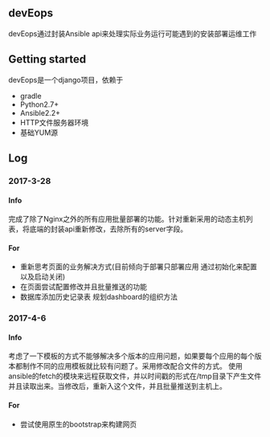 ## devEops
devEops通过封装Ansible api来处理实际业务运行可能遇到的安装部署运维工作

## Getting started
devEops是一个django项目，依赖于

* gradle
* Python2.7+
* Ansible2.2+
* HTTP文件服务器环境
* 基础YUM源

## Log
### 2017-3-28
#### Info
  完成了除了Nginx之外的所有应用批量部署的功能。针对重新采用的动态主机列表，将底端的封装api重新修改，去除所有的server字段。
#### For
* 重新思考页面的业务解决方式(目前倾向于部署只部署应用 通过初始化来配置以及启动关闭)
* 在页面尝试配置修改并且批量推送的功能
* 数据库添加历史记录表 规划dashboard的组织方法

### 2017-4-6
#### Info
  考虑了一下模板的方式不能够解决多个版本的应用问题，如果要每个应用的每个版本都制作不同的应用模板就比较有问题了。采用修改配合文件的方式。
  使用ansible的fetch的模块来远程获取文件，并以时间戳的形式在/tmp目录下产生文件并且读取出来。当修改后，重新入这个文件，并且批量推送到主机上。
#### For
* 尝试使用原生的bootstrap来构建网页